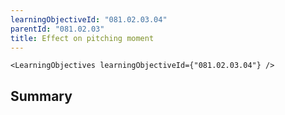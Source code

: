 ```yaml
---
learningObjectiveId: "081.02.03.04"
parentId: "081.02.03"
title: Effect on pitching moment
---
```


```tsx eval
<LearningObjectives learningObjectiveId={"081.02.03.04"} />
```

## Summary
